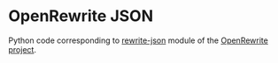 # OpenRewrite JSON
Python code corresponding to [rewrite-json](https://github.com/openrewrite/rewrite/tree/main/rewrite-json) module of the [OpenRewrite project](https://github.com/openrewrite/rewrite).
